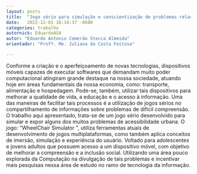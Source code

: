 ```yaml
---
layout: posts
title:  "Jogo sério para simulação e conscientização de problemas relacionados à mobilidade urbana"
date:   2022-12-01 16:16:37 -0600
categories: trabalho
autornick: EduardoASA
autor: "Eduardo Antonio Comerão Stecca Almeida"
orientador: "Profª. Me. Juliana da Costa Feitosa"

---
```


Conforme a criação e o aperfeiçoamento de novas tecnologias, dispositivos móveis capazes de executar softwares que demandam muito poder computacional atingiram grande destaque na nossa sociedade, atuando hoje em áreas fundamentais da nossa economia, como: transporte, alimentação e hospedagem. Pode-se, também, utilizar tais dispositivos para melhorar a qualidade de vida, a educação e o acesso à informação. Uma das maneiras de facilitar tais processos é a utilização de jogos sérios no compartilhamento de informações sobre problemas de difícil compreensão. O trabalho aqui apresentado, trata-se de um jogo sério desenvolvido para simular e expor alguns dos muitos problemas de acessibilidade urbana. O jogo: "WheelChair Simulator ", utiliza ferramentas atuais de desenvolvimento de jogos multiplataformas, como também aplica conceitos de imersão, simulação e experiência do usuário. Voltado para adolescentes e jovens adultos que possuem acesso a um dispositivo móvel, com objetivo de melhorar a compreensão e a inclusão social. Utilizando uma área pouco explorada  da Computação na divulgação de tais problemas e incentivar mais pesquisas nessa área de  estudo no ramo de tecnologia da informação.
